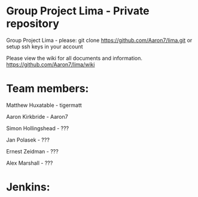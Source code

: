 Group Project Lima - Private repository
====

Group Project Lima - please: git clone https://github.com/Aaron7/lima.git or setup ssh keys in your account

Please view the wiki for all documents and information. https://github.com/Aaron7/lima/wiki

Team members:
===
Matthew Huxatable - tigermatt

Aaron Kirkbride - Aaron7

Simon Hollingshead - ???

Jan Polasek - ???

Ernest Zeidman - ???

Alex Marshall - ???

Jenkins:
===
